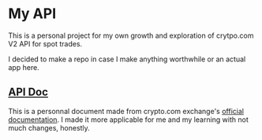 # My API

This is a personal project for my own growth and exploration of crytpo.com V2 API for spot trades.

I decided to make a repo in case I make anything worthwhile or an actual app here.

## [API Doc](api-doc.md)

This is a personnal document made from crypto.com exchange's [official documentation](https://exchange-docs.crypto.com/spot/index.html). I made it more applicable for me and my learning with not much changes, honestly.
